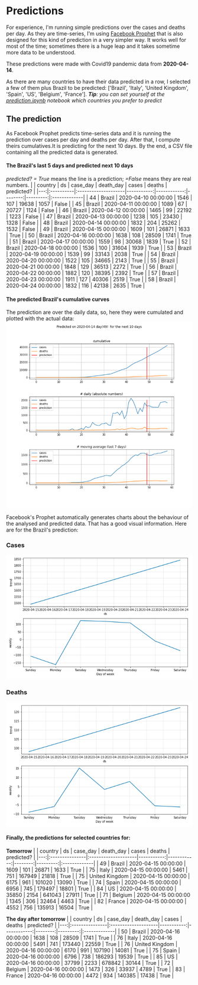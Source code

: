 # **Predictions**
For experience, I'm running simple predictions over the cases and deaths per day. As they are time-series, I'm using [Facebook Prophet](https://facebook.github.io/prophet/docs/quick_start.html) that is also designed for this kind of prediction in a very simpler way. It works well for most of the time; sometimes there is a huge leap and it takes sometime more data to be understood.

These predictions were made with Covid19 pandemic data from **2020-04-14**.

As there are many countries to have their data predicted in a row, I selected a few of them plus Brazil to be predicted:
['Brazil', 'Italy', 'United Kingdom', 'Spain', 'US', 'Belgium', 'France'].
***Tip**: you can set yourself at the *[prediction.ipynb](../prediction.ipynb)* notebook which countries you prefer to predict*


## The prediction
As Facebook Prophet predicts time-series data and it is running the prediction over cases per day and deaths per day. After that, I compute theirs cumulatives.It is predicting for the next 10 days.
By the end, a CSV file containing all the predicted data is generated.

#### The Brazil's last 5 days and predicted next 10 days
*predicted? = True* means the line is a prediction; *=False* means they are real numbers.
|    | country   | ds                  |   case_day |   death_day |   cases |   deaths | predicted?   |
|---:|:----------|:--------------------|-----------:|------------:|--------:|---------:|:-------------|
| 44 | Brazil    | 2020-04-10 00:00:00 |       1546 |         107 |   19638 |     1057 | False        |
| 45 | Brazil    | 2020-04-11 00:00:00 |       1089 |          67 |   20727 |     1124 | False        |
| 46 | Brazil    | 2020-04-12 00:00:00 |       1465 |          99 |   22192 |     1223 | False        |
| 47 | Brazil    | 2020-04-13 00:00:00 |       1238 |         105 |   23430 |     1328 | False        |
| 48 | Brazil    | 2020-04-14 00:00:00 |       1832 |         204 |   25262 |     1532 | False        |
| 49 | Brazil    | 2020-04-15 00:00:00 |       1609 |         101 |   26871 |     1633 | True         |
| 50 | Brazil    | 2020-04-16 00:00:00 |       1638 |         108 |   28509 |     1741 | True         |
| 51 | Brazil    | 2020-04-17 00:00:00 |       1559 |          98 |   30068 |     1839 | True         |
| 52 | Brazil    | 2020-04-18 00:00:00 |       1536 |         100 |   31604 |     1939 | True         |
| 53 | Brazil    | 2020-04-19 00:00:00 |       1539 |          99 |   33143 |     2038 | True         |
| 54 | Brazil    | 2020-04-20 00:00:00 |       1522 |         105 |   34665 |     2143 | True         |
| 55 | Brazil    | 2020-04-21 00:00:00 |       1848 |         129 |   36513 |     2272 | True         |
| 56 | Brazil    | 2020-04-22 00:00:00 |       1882 |         120 |   38395 |     2392 | True         |
| 57 | Brazil    | 2020-04-23 00:00:00 |       1911 |         127 |   40306 |     2519 | True         |
| 58 | Brazil    | 2020-04-24 00:00:00 |       1832 |         116 |   42138 |     2635 | True         |

 #### The predicted Brazil's cumulative curves
The prediction are over the daily data, so, here they were cumulated and plotted with the actual data:
![](brazil_predictions.png)

Facebook's Prophet automatically generates charts about the behaviour of the analysed and predicted data. That has a good visual information. Here are for the Brazil's prediction:
### Cases
![](brazil_prophet_cases.png)

 ### Deaths
![](brazil_prophet_deaths.png)
#### Finally, the predictions for selected countries for:
**Tomorrow**
|    | country        | ds                  |   case_day |   death_day |   cases |   deaths | predicted?   |
|---:|:---------------|:--------------------|-----------:|------------:|--------:|---------:|:-------------|
| 49 | Brazil         | 2020-04-15 00:00:00 |       1609 |         101 |   26871 |     1633 | True         |
| 75 | Italy          | 2020-04-15 00:00:00 |       5461 |         751 |  167949 |    21818 | True         |
| 75 | United Kingdom | 2020-04-15 00:00:00 |       6175 |         961 |  101020 |    13090 | True         |
| 74 | Spain          | 2020-04-15 00:00:00 |       6956 |         745 |  179497 |    18801 | True         |
| 84 | US             | 2020-04-15 00:00:00 |      35850 |        2154 |  641043 |    27911 | True         |
| 71 | Belgium        | 2020-04-15 00:00:00 |       1345 |         306 |   32464 |     4463 | True         |
| 82 | France         | 2020-04-15 00:00:00 |       4552 |         756 |  135913 |    16504 | True         |

 **The day after tomorrow** 
|    | country        | ds                  |   case_day |   death_day |   cases |   deaths | predicted?   |
|---:|:---------------|:--------------------|-----------:|------------:|--------:|---------:|:-------------|
| 50 | Brazil         | 2020-04-16 00:00:00 |       1638 |         108 |   28509 |     1741 | True         |
| 76 | Italy          | 2020-04-16 00:00:00 |       5491 |         741 |  173440 |    22559 | True         |
| 76 | United Kingdom | 2020-04-16 00:00:00 |       6170 |         991 |  107190 |    14081 | True         |
| 75 | Spain          | 2020-04-16 00:00:00 |       6796 |         738 |  186293 |    19539 | True         |
| 85 | US             | 2020-04-16 00:00:00 |      37799 |        2233 |  678842 |    30144 | True         |
| 72 | Belgium        | 2020-04-16 00:00:00 |       1473 |         326 |   33937 |     4789 | True         |
| 83 | France         | 2020-04-16 00:00:00 |       4472 |         934 |  140385 |    17438 | True         |